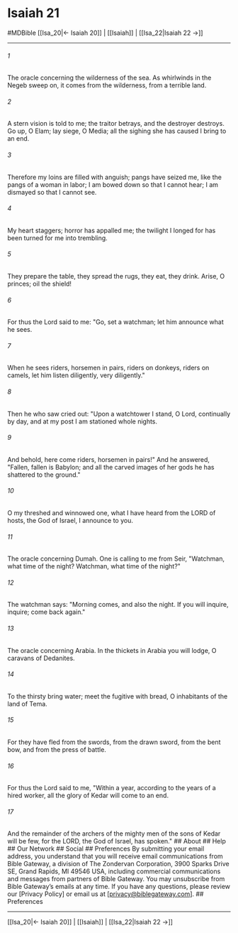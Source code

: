 # Isaiah 21
#MDBible
[[Isa_20|← Isaiah 20]] | [[Isaiah]] | [[Isa_22|Isaiah 22 →]]

***


###### 1 
The oracle concerning the wilderness of the sea. As whirlwinds in the Negeb sweep on, it comes from the wilderness, from a terrible land. 

###### 2 
A stern vision is told to me; the traitor betrays, and the destroyer destroys. Go up, O Elam; lay siege, O Media; all the sighing she has caused I bring to an end. 

###### 3 
Therefore my loins are filled with anguish; pangs have seized me, like the pangs of a woman in labor; I am bowed down so that I cannot hear; I am dismayed so that I cannot see. 

###### 4 
My heart staggers; horror has appalled me; the twilight I longed for has been turned for me into trembling. 

###### 5 
They prepare the table, they spread the rugs, they eat, they drink. Arise, O princes; oil the shield! 

###### 6 
For thus the Lord said to me: "Go, set a watchman; let him announce what he sees. 

###### 7 
When he sees riders, horsemen in pairs, riders on donkeys, riders on camels, let him listen diligently, very diligently." 

###### 8 
Then he who saw cried out: "Upon a watchtower I stand, O Lord, continually by day, and at my post I am stationed whole nights. 

###### 9 
And behold, here come riders, horsemen in pairs!" And he answered, "Fallen, fallen is Babylon; and all the carved images of her gods he has shattered to the ground." 

###### 10 
O my threshed and winnowed one, what I have heard from the LORD of hosts, the God of Israel, I announce to you. 

###### 11 
The oracle concerning Dumah. One is calling to me from Seir, "Watchman, what time of the night? Watchman, what time of the night?" 

###### 12 
The watchman says: "Morning comes, and also the night. If you will inquire, inquire; come back again." 

###### 13 
The oracle concerning Arabia. In the thickets in Arabia you will lodge, O caravans of Dedanites. 

###### 14 
To the thirsty bring water; meet the fugitive with bread, O inhabitants of the land of Tema. 

###### 15 
For they have fled from the swords, from the drawn sword, from the bent bow, and from the press of battle. 

###### 16 
For thus the Lord said to me, "Within a year, according to the years of a hired worker, all the glory of Kedar will come to an end. 

###### 17 
And the remainder of the archers of the mighty men of the sons of Kedar will be few, for the LORD, the God of Israel, has spoken." ## About ## Help ## Our Network ## Social ## Preferences By submitting your email address, you understand that you will receive email communications from Bible Gateway, a division of The Zondervan Corporation, 3900 Sparks Drive SE, Grand Rapids, MI 49546 USA, including commercial communications and messages from partners of Bible Gateway. You may unsubscribe from Bible Gateway&rsquo;s emails at any time. If you have any questions, please review our [Privacy Policy] or email us at [privacy@biblegateway.com]. ## Preferences

***

[[Isa_20|← Isaiah 20]] | [[Isaiah]] | [[Isa_22|Isaiah 22 →]]
